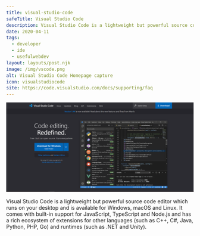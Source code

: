 ```yaml
---
title: visual-studio-code
safeTitle: Visual Studio Code
description: Visual Studio Code is a lightweight but powerful source code editor which runs on your desktop and is available for Windows, macOS and Linux.
date: 2020-04-11
tags:
  - developer
  - ide
  - usefulwebdev
layout: layouts/post.njk
image: /img/vscode.png
alt: Visual Studio Code Homepage capture
icon: visualstudiocode
site: https://code.visualstudio.com/docs/supporting/faq
---
```


![Visual Studio Code Homepage](/img/vscode.png)

Visual Studio Code is a lightweight but powerful source code editor which runs on your desktop and is available for Windows, macOS and Linux. It comes with built-in support for JavaScript, TypeScript and Node.js and has a rich ecosystem of extensions for other languages (such as C++, C#, Java, Python, PHP, Go) and runtimes (such as .NET and Unity).
